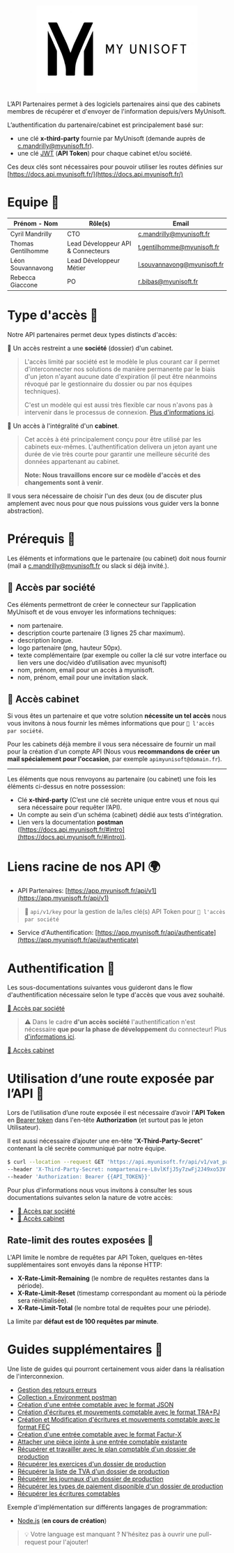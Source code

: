 <p align="center">
<img src="./docs/images/logo.jpg" height="200">
</p>

L’API Partenaires permet à des logiciels partenaires ainsi que des cabinets membres de récupérer et d'envoyer de l'information depuis/vers MyUnisoft.

L’authentification du partenaire/cabinet est principalement basé sur:
- une clé **x-third-party** fournie par MyUnisoft (demande auprès de [c.mandrilly@myunisoft.fr](c.mandrilly@myunisoft.fr)).
- une clé [JWT](https://jwt.io/) (**API Token**) pour chaque cabinet et/ou société.

Ces deux clés sont nécessaires pour pouvoir utiliser les routes définies sur [https://docs.api.myunisoft.fr/](https://docs.api.myunisoft.fr/)

# Equipe 👥

| Prénom - Nom | Rôle(s) | Email |
| --- | --- | --- |
| Cyril Mandrilly | CTO | [c.mandrilly@myunisoft.fr](c.mandrilly@myunisoft.fr) |
| Thomas Gentilhomme | Lead Développeur API & Connecteurs | [t.gentilhomme@myunisoft.fr](t.gentilhomme@myunisoft.fr) |
| Léon Souvannavong | Lead Développeur Métier | [l.souvannavong@myunisoft.fr](l.souvannavong@myunisoft.fr) |
| Rebecca Giaccone | PO | [r.bibas@myunisoft.fr](r.bibas@myunisoft.fr) |

# Type d'accès 🔬
Notre API partenaires permet deux types distincts d'accès:

🔸 Un accès restreint a une **société** (dossier) d'un cabinet.

> L'accès limité par société est le modèle le plus courant car il permet d'interconnecter nos solutions de manière permanente par le biais d'un jeton n'ayant aucune date d'expiration (il peut être néanmoins révoqué par le gestionnaire du dossier ou par nos équipes techniques).
>
> C'est un modèle qui est aussi très flexible car nous n'avons pas à intervenir dans le processus de connexion. [Plus d'informations ici](./docs/connector.md).

🔹 Un accès à l'intégralité d'un **cabinet**.

> Cet accès à été principalement conçu pour être utilisé par les cabinets eux-mêmes. L'authentification delivera un jeton ayant une durée de vie très courte pour garantir une meilleure sécurité des données appartenant au cabinet.
>
> **Note: Nous travaillons encore sur ce modèle d'accès et des changements sont à venir**.

Il vous sera nécessaire de choisir l'un des deux (ou de discuter plus amplement avec nous pour que nous puissions vous guider vers la bonne abstraction).

# Prérequis 👀

Les éléments et informations que le partenaire (ou cabinet) doit nous fournir (mail a [c.mandrilly@myunisoft.fr](c.mandrilly@myunisoft.fr) ou slack si déjà invité.).

## 🔸 Accès par société

Ces éléments permettront de créer le connecteur sur l’application MyUnisoft et de vous envoyer les informations techniques: 

- nom partenaire.
- description courte partenaire (3 lignes 25 char maximum).
- description longue.
- logo partenaire (png, hauteur 50px).
- texte complémentaire (par exemple ou coller la clé sur votre interface ou lien vers une doc/vidéo d’utilisation avec myunisoft)
- nom, prénom, email pour un accès à myunisoft.
- nom, prénom, email pour une invitation slack.

## 🔹 Accès cabinet

Si vous êtes un partenaire et que votre solution **nécessite un tel accès** nous vous invitons à nous fournir les mêmes informations que pour `🔸 l'accès par société`.

Pour les cabinets déjà membre il vous sera nécessaire de fournir un mail pour la création d'un compte API (Nous vous **recommandons de créer un mail spécialement pour l'occasion**, par exemple `apimyunisoft@domain.fr`).

---

Les éléments que nous renvoyons au partenaire (ou cabinet) une fois les éléments ci-dessus en notre possession:

- Clé **x-third-party** (C’est une clé secrète unique entre vous et nous qui sera nécessaire pour requêter l’API).
- Un compte au sein d'un schéma (cabinet) dédié aux tests d'intégration.
- Lien vers la documentation **postman** ([https://docs.api.myunisoft.fr/#intro](https://docs.api.myunisoft.fr/#intro)).

# Liens racine de nos API 🌍

- API Partenaires: [https://app.myunisoft.fr/api/v1](https://app.myunisoft.fr/api/v1)
> 👀 `api/v1/key` pour la gestion de la/les clé(s) API Token pour `🔸 l'accès par société`

- Service d'Authentification: [https://app.myunisoft.fr/api/authenticate](https://app.myunisoft.fr/api/authenticate)

# Authentification 🔐

Les sous-documentations suivantes vous guideront dans le flow d'authentification nécessaire selon le type d'accès que vous avez souhaité.

[🔸 Accès par société](./docs/auth/societe.md)
> ⚠️ Dans le cadre **d'un accès société** l'authentification n'est nécessaire **que pour la phase de développement** du connecteur! Plus [d'informations ici](./docs/connector.md).


[🔹 Accès cabinet](./docs/auth/cabinet.md)

# Utilisation d’une route exposée par l’API 🚀

Lors de l’utilisation d’une route exposée il est nécessaire d’avoir l’**API Token** en [Bearer token](https://swagger.io/docs/specification/authentication/bearer-authentication/) dans l'en-tête **Authorization** (et surtout pas le jeton Utilisateur).

Il est aussi nécessaire d’ajouter une en-tête “**X-Third-Party-Secret**” contenant la clé secrète communiqué par notre équipe.

```bash
$ curl --location --request GET 'https://api.myunisoft.fr/api/v1/vat_param' \
--header 'X-Third-Party-Secret: nompartenaire-L8vlKfjJ5y7zwFj2J49xo53V' \
--header 'Authorization: Bearer {{API_TOKEN}}'
```

Pour plus d'informations nous vous invitons à consulter les sous documentations suivantes selon la nature de votre accès:

- [🔸 Accès par société](./docs/endpoints/societe.md)
- [🔹 Accès cabinet](./docs/endpoints/cabinet.md)

## Rate-limit des routes exposées 🚥

L'API limite le nombre de requêtes par API Token, quelques en-têtes supplémentaires sont envoyés dans la réponse HTTP:

- **X-Rate-Limit-Remaining** (le nombre de requêtes restantes dans la période).
- **X-Rate-Limit-Reset** (timestamp correspondant au moment où la période sera réinitialisée).
- **X-Rate-Limit-Total** (le nombre total de requêtes pour une période).

La limite par **défaut est de 100 requêtes par minute**.

# Guides supplémentaires 📌

Une liste de guides qui pourront certainement vous aider dans la réalisation de l'interconnexion.

- [Gestion des retours erreurs](./docs/erreurs.md)
- [Collection + Environment postman](https://github.com/MyUnisoft/api-partenaires/tree/main/postman)
- [Création d'une entrée comptable avec le format JSON](./docs/entry_json.md)
- [Création d'écritures et mouvements comptable avec le format TRA+PJ](./docs/entry_tra.md)
- [Création et Modification d'écritures et mouvements comptable avec le format FEC](./docs/entry_fec.md)
- [Création d'une entrée comptable avec le format Factur-X](./docs/entry_facturx.md)
- [Attacher une pièce jointe à une entrée comptable existante](./docs/pj.md)
- [Récupérer et travailler avec le plan comptable d'un dossier de production](./docs/plan_comptable.md)
- [Récupérer les exercices d'un dossier de production](./docs/exercices.md)
- [Récupérer la liste de TVA d'un dossier de production](./docs/tva.md)
- [Récupérer les journaux d'un dossier de production](./docs/journaux.md)
- [Récupérer les types de paiement disponible d'un dossier de production](./docs/paiements.md)
- [Récupérer les écritures comptables](./docs/ecritures.md)

Exemple d'implémentation sur différents langages de programmation:
- [Node.js](./exemples/nodejs/README.md) (**en cours de création**)

> 💡 Votre language est manquant ? N'hésitez pas à ouvrir une pull-request pour l'ajouter!
